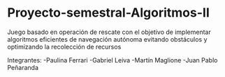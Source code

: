 # Proyecto-semestral-Algoritmos-II

Juego basado en operación de rescate con el objetivo de implementar algoritmos eficientes de navegación autónoma evitando obstáculos y optimizando la recolección de recursos

Integrantes:
-Paulina Ferrari
-Gabriel Leiva
-Martín Maglione
-Juan Pablo Peñaranda
